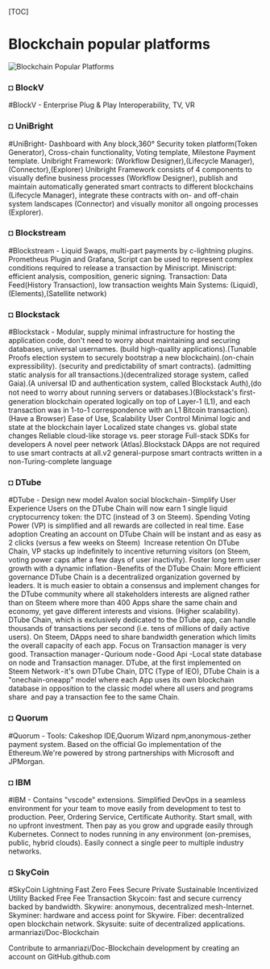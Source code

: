 [TOC]

# Blockchain popular platforms 

![Blockchain Popular Platforms](https://miro.medium.com/max/1400/1*w1nAHaPMV0fRlKuwThTRNQ.jpeg)

### ◘ BlockV
#BlockV - Enterprise Plug & Play Interoperability, TV, VR
### ◘ UniBright
#UniBright- Dashboard with Any block,360° Security token platform(Token Generator), Cross-chain functionality, Voting template, Milestone Payment template.
Unibright Framework: (Workflow Designer),(Lifecycle Manager),(Connector),(Explorer)
Unibright Framework consists of 4 components to visually define business processes (Workflow Designer), publish and maintain automatically generated smart contracts to different blockchains (Lifecycle Manager), integrate these contracts with on- and off-chain system landscapes (Connector) and visually monitor all ongoing processes (Explorer).
### ◘ Blockstream
#Blockstream - Liquid Swaps, multi-part payments by c-lightning plugins. Prometheus Plugin and Grafana, Script can be used to represent complex conditions required to release a transaction by Miniscript.
Miniscript: efficient analysis, composition, generic signing.
Transaction: Data Feed(History Transaction), low transaction weights
Main Systems: (Liquid),(Elements),(Satellite network)
### ◘ Blockstack
#Blockstack - Modular, supply minimal infrastructure for hosting the application code, don't need to worry about maintaining and securing databases, universal usernames.
(build high-quality applications).(Tunable Proofs election system to securely
bootstrap a new blockchain).(on-chain expressibility). (security and predictability of smart contracts).
(admitting static analysis for all transactions.)(decentralized storage system, called Gaia).(A universal ID and authentication system, called Blockstack Auth),(do not need to worry about running servers or databases.)(Blockstack's ﬁrst-generation blockchain operated logically on top of Layer-1 (L1), and each transaction was in 1-to-1 correspondence with an L1 Bitcoin transaction).(Have a Browser)
Ease of Use, Scalability
User Control
Minimal logic and state at the blockchain layer
Localized state changes vs. global state changes
Reliable cloud-like storage vs. peer storage
Full-stack SDKs for developers
A novel peer network (Atlas).Blockstack DApps are not required to use smart contracts at all.v2 general-purpose smart contracts written in a non-Turing-complete language
### ◘ DTube
#DTube - Design new model Avalon social blockchain - Simplify User Experience
Users on the DTube Chain will now earn 1 single liquid cryptocurrency token: the DTC (instead of 3 on Steem). Spending Voting Power (VP) is simplified and all rewards are collected in real time.
Ease adoption Creating an account on DTube Chain will be instant and as easy as 2 clicks (versus a few weeks on Steem)
 Increase retention On DTube Chain, VP stacks up indefinitely to incentive returning visitors (on Steem, voting power caps after
a few days of user inactivity). Foster long term user growth with a dynamic inflation - Benefits of the DTube Chain:
More efficient governance DTube Chain is a decentralized organization governed by leaders. It is much easier to obtain a consensus and implement changes for the DTube community where all stakeholders interests are aligned rather than on Steem where more than 400 Apps share the same chain and economy, yet gave different interests and visions. (Higher scalability).
DTube Chain, which is exclusively dedicated to the DTube app, can handle thousands of transactions per second (i.e. tens of millions of daily active users). On Steem, DApps need to share bandwidth generation which limits the overall capacity of each app.
Focus on Transaction manager is very good. Transaction manager - Qurioum node - Good Api -Local state database on node and Transaction manager.
DTube, at the first implemented on Steem Network - it's own DTube Chain, DTC (Type of IEO), DTube Chain is a "onechain-oneapp" model where each
App uses its own blockchain database in opposition to
the classic model where all users and programs share
 and pay a transaction fee to the same Chain.
### ◘ Quorum
#Quorum - Tools: Cakeshop IDE,Quorum Wizard npm,anonymous-zether payment system.
Based on the official Go implementation of the Ethereum.We're powered by strong partnerships with Microsoft and JPMorgan.
### ◘ IBM
#IBM - Contains "vscode" extensions.
Simplified DevOps in a seamless environment for your team to move easily from development to test to production.
Peer, Ordering Service, Certificate Authority.
Start small, with no upfront investment. Then pay as you grow and upgrade easily through Kubernetes.
Connect to nodes running in any environment (on-premises, public, hybrid clouds).
Easily connect a single peer to multiple industry networks.
### ◘ SkyCoin
#SkyCoin
Lightning Fast
Zero Fees
Secure
Private
Sustainable
Incentivized
Utility Backed
Free Fee Transaction
Skycoin: fast and secure currency backed by bandwidth.
Skywire: anonymous, decentralized mesh-Internet.
Skyminer: hardware and access point for Skywire.
Fiber: decentralized open blockchain network.
Skysuite: suite of decentralized applications.
armanriazi/Doc-Blockchain

Contribute to armanriazi/Doc-Blockchain development by creating an account on GitHub.github.com